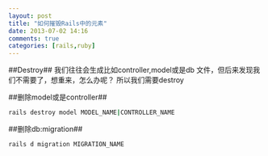 ```yaml
---
layout: post
title: "如何摧毁Rails中的元素"
date: 2013-07-02 14:16
comments: true
categories: [rails,ruby]
---
```



##Destroy##
我们往往会生成比如controller,model或是db 文件，但后来发现我们不需要了，想重来，怎么办呢？
所以我们需要destroy



##删除model或是controller##
```bash
rails destroy model MODEL_NAME|CONTROLLER_NAME
```

##删除db:migration##
``` bash
rails d migration MIGRATION_NAME
```

